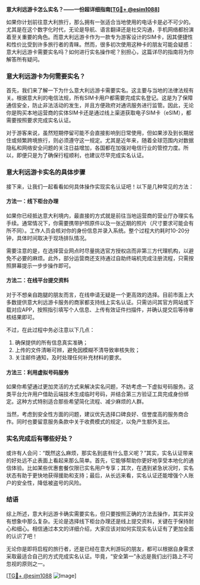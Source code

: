 **意大利远游卡怎么实名？——一份超详细指南[[TG💪+ @esim1088](https://t.me/s/esim1088)]**

如果你计划前往意大利旅行，那么拥有一张适合当地使用的电话卡是必不可少的。尤其是在这个数字化时代，无论是导航、语言翻译还是社交沟通，手机网络都扮演着至关重要的角色。而意大利远游卡作为一款专为游客设计的SIM卡，因其便捷性和性价比受到许多旅行者的青睐。然而，很多初次使用这种卡的朋友可能会疑惑：意大利远游卡需要实名吗？如何进行实名操作呢？别担心，这篇详尽的指南将为你解答所有疑问。

### 意大利远游卡为何需要实名？

首先，我们来了解一下为什么意大利远游卡需要实名。这主要与当地的法律法规有关。根据意大利的电信法规，所有SIM卡用户都需要完成实名登记。这是为了保障通信安全，防止非法活动的发生，并且方便政府对通讯服务进行监管。因此，无论你是购买本地运营商的实体SIM卡还是通过线上渠道获取电子SIM卡（eSIM），都需要按照要求完成实名认证。

对于游客来说，虽然短期停留可能不会直接影响到日常使用，但如果涉及到长期居住或频繁跨境旅行，则必须遵守这一规定。尤其是近年来，随着全球范围内对数据隐私和网络安全问题的关注日益增加，各国都在加强对电信行业的管控力度。所以，即便只是为了确保行程顺利，也建议尽早完成实名认证。

### 意大利远游卡实名的具体步骤

接下来，让我们一起看看如何具体操作实现实名认证吧！以下是几种常见的方法：

#### 方法一：线下柜台办理
如果你已经抵达意大利境内，最直接的方式就是前往当地运营商的营业厅办理实名手续。通常情况下，你需要携带护照原件以及一张近期的照片（尺寸要求可能会有所不同）。工作人员会核对你的身份信息并录入系统。整个过程大约耗时10-20分钟，具体时间取决于现场排队情况。

需要注意的是，在选择营业网点时尽量挑选官方授权店而非第三方代理机构，以避免不必要的麻烦。此外，部分运营商还支持通过自助终端机完成注册流程，只需按照屏幕提示一步步操作即可。

#### 方法二：在线平台提交资料
对于不想亲自跑腿的朋友而言，在线申请无疑是一个更高效的选择。目前市面上大多数提供意大利远游卡服务的商家都支持线上实名认证。只需访问其官方网站或下载对应APP，按照指引填写个人信息、上传有效证件扫描件，并确认提交后等待审核结果即可。

不过，在此过程中务必注意以下几点：
1. 确保提供的所有信息真实准确；
2. 上传的文件清晰可辨，避免因模糊不清导致审核失败；
3. 关注邮件通知，及时处理任何补充材料的要求。

#### 方法三：利用虚拟号码服务
如果你希望通过更加灵活的方式来解决实名问题，不妨考虑一下虚拟号码服务。这类平台允许用户借助云端技术生成临时号码，并结合第三方验证工具完成身份绑定。这种方式特别适合那些希望简化流程、减少麻烦的人群。

当然，考虑到安全性方面的问题，建议优先选择口碑良好、信誉度高的服务商合作。同时也要留意服务条款中关于收费模式的规定，以免产生额外支出。

### 实名完成后有哪些好处？

或许有人会问：“既然这么麻烦，那实名到底有什么意义呢？”其实，实名认证带来的好处远不止表面上看起来那么简单。首先，它能够帮助你更好地享受本地化的通信体验。比如某些优惠套餐仅限已实名用户专享；其次，在遇到紧急状况时，实名状态有助于更快地获得援助和支持；最后，从长远来看，实名认证还能增强个人账户的安全性，降低被盗号的风险。

### 结语

综上所述，意大利远游卡确实需要实名，但只要按照正确的方法去操作，其实并没有想象中那么复杂。无论是选择线下柜台办理还是线上提交资料，关键在于保持耐心和细心。相信通过本文的详细介绍，大家应该对如何实现实名认证有了更加全面的认识了吧！

无论你是即将启程的旅行者，还是已经在意大利游玩的朋友，都可以根据自身需求采取最适合自己的方式完成实名认证。毕竟，“安全第一”永远是我们出行路上不可忽视的原则之一。

[[TG💪+ @esim1088](https://t.me/s/esim1088) ![Image](https://i.postimg.cc/4NQfJmqS/Snipaste-2025-05-13-00-14-12.png)]
